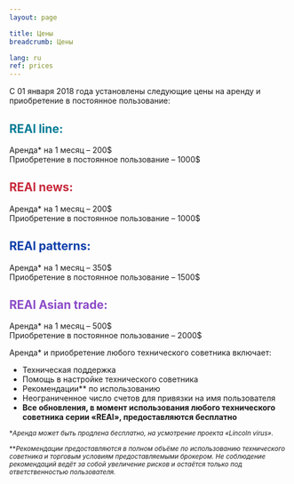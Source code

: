 ```yaml
---
layout: page

title: Цены
breadcrumb: Цены

lang: ru
ref: prices
---
```


С 01 января 2018 года установлены следующие цены на аренду и приобретение в постоянное пользование:

## <span style="color:#007c95">REAl line:</span>

Аренда* на 1 месяц – 200$  
Приобретение в постоянное пользование – 1000$

## <span style="color:#c7283b">REAl news:</span>

Аренда* на 1 месяц – 200$  
Приобретение в постоянное пользование – 1000$

## <span style="color:#0a3ea8">REAl patterns:</span>

Аренда* на 1 месяц – 350$  
Приобретение в постоянное пользование – 1500$

## <span style="color:#8b4ac7">REAl Asian trade:</span>

Аренда* на 1 месяц – 500$  
Приобретение в постоянное пользование – 2000$

Аренда* и приобретение любого технического советника включает:

- Техническая поддержка
- Помощь в настройке технического советника
- Рекомендации** по использованию
- Неограниченное число счетов для привязки на имя пользователя
- **Все обновления, в момент использования любого технического советника серии «REAl», предоставляются бесплатно**


<small>\*_Аренда может быть продлена бесплатно, на усмотрение проекта «Lincoln virus»._</small>

<small>\*\*_Рекомендации предоставляются в полном объёме по использованию технического советника и торговым условиям предоставляемыми брокером. Не соблюдение рекомендаций ведёт за собой увеличение рисков и остаётся только под ответственностью пользователя._</small>
